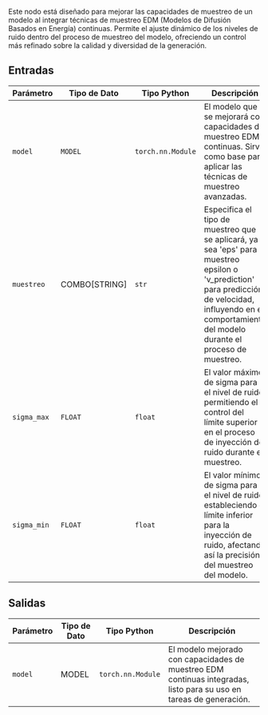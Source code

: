 
Este nodo está diseñado para mejorar las capacidades de muestreo de un modelo al integrar técnicas de muestreo EDM (Modelos de Difusión Basados en Energía) continuas. Permite el ajuste dinámico de los niveles de ruido dentro del proceso de muestreo del modelo, ofreciendo un control más refinado sobre la calidad y diversidad de la generación.

## Entradas

| Parámetro   | Tipo de Dato | Tipo Python        | Descripción |
|-------------|--------------|----------------------|-------------|
| `model`     | `MODEL`     | `torch.nn.Module`   | El modelo que se mejorará con capacidades de muestreo EDM continuas. Sirve como base para aplicar las técnicas de muestreo avanzadas. |
| `muestreo`  | COMBO[STRING] | `str`             | Especifica el tipo de muestreo que se aplicará, ya sea 'eps' para muestreo epsilon o 'v_prediction' para predicción de velocidad, influyendo en el comportamiento del modelo durante el proceso de muestreo. |
| `sigma_max` | `FLOAT`     | `float`             | El valor máximo de sigma para el nivel de ruido, permitiendo el control del límite superior en el proceso de inyección de ruido durante el muestreo. |
| `sigma_min` | `FLOAT`     | `float`             | El valor mínimo de sigma para el nivel de ruido, estableciendo el límite inferior para la inyección de ruido, afectando así la precisión del muestreo del modelo. |

## Salidas

| Parámetro | Tipo de Dato | Tipo Python        | Descripción |
|-----------|-------------|----------------------|-------------|
| `model`   | MODEL     | `torch.nn.Module`   | El modelo mejorado con capacidades de muestreo EDM continuas integradas, listo para su uso en tareas de generación.
